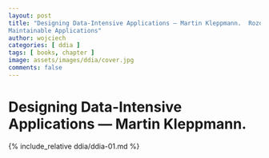 ```yaml
---
layout: post
title: "Designing Data-Intensive Applications — Martin Kleppmann.  Rozdział #1: Reliable, Scalable, and
Maintainable Applications"
author: wojciech
categories: [ ddia ]
tags: [ books, chapter ]
image: assets/images/ddia/cover.jpg
comments: false
---
```


# Designing Data-Intensive Applications — Martin Kleppmann.

{% include_relative ddia/ddia-01.md %}
